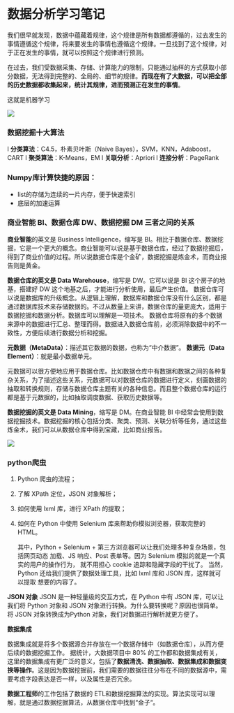 # 数据分析学习笔记

我们很早就发现，数据中蕴藏着规律，这个规律是所有数据都遵循的，过去发生的事情遵循这个规律，将来要发生的事情也遵循这个规律。一旦找到了这个规律，对于正在发生的事情，就可以按照这个规律进行预测。

在过去，我们受数据采集、存储、计算能力的限制，只能通过抽样的方式获取小部分数据，无法得到完整的、全局的、细节的规律。**而现在有了大数据，可以把全部的历史数据都收集起来，统计其规律，进而预测正在发生的事情**。

这就是机器学习

![](C:\article\数据挖掘知识概览.jpg)

### 数据挖掘十大算法

l **分类算法**：C4.5，朴素贝叶斯（Naive Bayes），SVM，KNN，Adaboost，CART
l **聚类算法**：K-Means，EM
l **关联分析**：Apriori
l **连接分析**：PageRank



### Numpy库计算快捷的原因：

- list的存储为连续的一片内存，便于快速索引
- 底层的加速运算

### 商业智能 BI、数据仓库 DW、数据挖掘 DM 三者之间的关系

**商业智能**的英文是 Business Intelligence，缩写是 BI。相比于数据仓库、数据挖掘，它是一个更大的概念。商业智能可以说是基于数据仓库，经过了数据挖掘后，得到了商业价值的过程。所以说数据仓库是个金矿，数据挖掘是炼金术，而商业报告则是黄金。

**数据仓库的英文是 Data Warehouse**，缩写是 DW。它可以说是 BI 这个房子的地基，搭建好 DW 这个地基之后，才能进行分析使用，最后产生价值。
数据仓库可以说是数据库的升级概念。从逻辑上理解，数据库和数据仓库没有什么区别，都是通过数据库技术来存储数据的。不过从数量上来讲，数据仓库的量更庞大，适用于数据挖掘和数据分析。数据库可以理解是一项技术。
数据仓库将原有的多个数据来源中的数据进行汇总、整理而得。数据进入数据仓库前，必须消除数据中的不一致性，方便后续进行数据分析和挖掘。

**元数据（MetaData）**：描述其它数据的数据，也称为“中介数据”。
**数据元（Data Element）**：就是最小数据单元。

元数据可以很方便地应用于数据仓库。比如数据仓库中有数据和数据之间的各种复杂关系，为了描述这些关系，元数据可以对数据仓库的数据进行定义，刻画数据的抽取和转换规则，存储与数据仓库主题有关的各种信息。而且整个数据仓库的运行都是基于元数据的，比如抽取调度数据、获取历史数据等。

**数据挖掘的英文是 Data Mining**，缩写是 DM。在商业智能 BI 中经常会使用到数据挖掘技术。数据挖掘的核心包括分类、聚类、预测、关联分析等任务，通过这些炼金术，我们可以从数据仓库中得到宝藏，比如商业报告。

![](C:\article\数据挖掘过程.jpg)

### python爬虫

1. Python 爬虫的流程；

2. 了解 XPath 定位，JSON 对象解析；

3. 如何使用 lxml 库，进行 XPath 的提取；

4. 如何在 Python 中使用 Selenium 库来帮助你模拟浏览器，获取完整的 HTML。

   其中，Python + Selenium + 第三方浏览器可以让我们处理多种复杂场景，包括网页动态
   加载、JS 响应、Post 表单等。因为 Selenium 模拟的就是一个真实的用户的操作行为，
   就不用担心 cookie 追踪和隐藏字段的干扰了。
   当然，Python 还给我们提供了数据处理工具，比如 lxml 库和 JSON 库，这样就可以提取
   想要的内容了。

**JSON 对象**
JSON 是一种轻量级的交互方式，在 Python 中有 JSON 库，可以让我们将 Python 对象和 JSON 对象进行转换。为什么要转换呢？原因也很简单。将 JSON 对象转换成为Python 对象，我们对数据进行解析就更方便了。



**数据集成**

数据集成就是将多个数据源合并存放在一个数据存储中（如数据仓库），从而方便后续的数据挖掘工作。
据统计，大数据项目中 80% 的工作都和数据集成有关，这里的数据集成有更广泛的意义，包括了**数据清洗、数据抽取、数据集成和数据变换等操作**。这是因为数据挖掘前，我们需要的数据往往分布在不同的数据源中，需要考虑字段表达是否一样，以及属性是否冗余。

**数据工程师**的工作包括了数据的 ETL和数据挖掘算法的实现。算法实现可以理解，就是通过数据挖掘算法，从数据仓库中找到“金子“。



